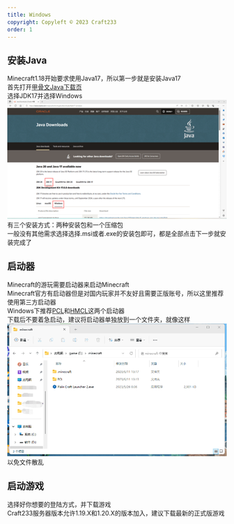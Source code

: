 ```yaml
---
title: Windows
copyright: Copyleft © 2023 Craft233
order: 1
---
```

## 安装Java
Minecraft1.18开始要求使用Java17，所以第一步就是安装Java17  
首先打开[甲骨文Java下载页](https://www.oracle.com/cn/java/technologies/downloads/)  
选择JDK17并选择Windows  
![](../.vuepress/public/docs/Windows_install_game/Java1.png)
有三个安装方式：两种安装包和一个压缩包  
一般没有其他需求选择选择.msi或者.exe的安装包即可，都是全部点击下一步就安装完成了 
## 启动器
Minecraft的游玩需要启动器来启动Minecraft  
Minecraft官方有启动器但是对国内玩家并不友好且需要正版账号，所以这里推荐使用第三方启动器  
Windows下推荐[PCL](https://afdian.net/a/LTCat)和[HMCL](https://hmcl.huangyuhui.net)这两个启动器  
下载后不要着急启动，建议将启动器单独放到一个文件夹，就像这样
![](../.vuepress/public/docs/Windows_install_game/launch.png) 
以免文件散乱
## 启动游戏  
选择好你想要的登陆方式，并下载游戏  
Craft233服务器版本允许1.19.X和1.20.X的版本加入，建议下载最新的正式版游戏  
